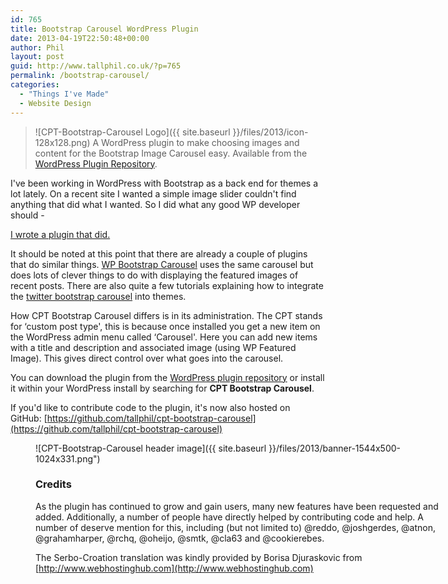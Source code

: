 ```yaml
---
id: 765
title: Bootstrap Carousel WordPress Plugin
date: 2013-04-19T22:50:48+00:00
author: Phil
layout: post
guid: http://www.tallphil.co.uk/?p=765
permalink: /bootstrap-carousel/
categories:
  - "Things I've Made"
  - Website Design
---
```

> ![CPT-Bootstrap-Carousel Logo]({{ site.baseurl }}/files/2013/icon-128x128.png)
> A WordPress plugin to make choosing images and content for the Bootstrap Image Carousel easy. Available from the [WordPress Plugin Repository](http://wordpress.org/plugins/cpt-bootstrap-carousel/).

I've been working in WordPress with Bootstrap as a back end for themes a lot lately. On a recent site I wanted a simple image slider couldn't find anything that did what I wanted. So I did what any good WP developer should - 

[I wrote a plugin that did.](http://wordpress.org/plugins/cpt-bootstrap-carousel/)

It should be noted at this point that there are already a couple of plugins that do similar things. [WP Bootstrap Carousel](http://wordpress.org/extend/plugins/wp-bootstrap-carousel/) uses the same carousel but does lots of clever things to do with displaying the featured images of recent posts. There are also quite a few tutorials explaining how to integrate the [twitter bootstrap carousel](http://getbootstrap.com/javascript/#carousel) into themes.

How CPT Bootstrap Carousel differs is in its administration. The CPT stands for &#8216;custom post type', this is because once installed you get a new item on the WordPress admin menu called &#8216;Carousel'. Here you can add new items with a title and description and associated image (using WP Featured Image). This gives direct control over what goes into the carousel.

You can download the plugin from the [WordPress plugin repository](http://wordpress.org/extend/plugins/cpt-bootstrap-carousel/) or install it within your WordPress install by searching for **CPT Bootstrap Carousel**.

If you'd like to contribute code to the plugin, it's now also hosted on GitHub: [https://github.com/tallphil/cpt-bootstrap-carousel](https://github.com/tallphil/cpt-bootstrap-carousel)<figure id="attachment_837" style="width: 660px" class="wp-caption aligncenter">

![CPT-Bootstrap-Carousel header image]({{ site.baseurl }}/files/2013/banner-1544x500-1024x331.png")

### Credits

As the plugin has continued to grow and gain users, many new features have been requested and added. Additionally, a number of people have directly helped by contributing code and help. A number of deserve mention for this, including (but not limited to) @reddo, @joshgerdes, @atnon, @grahamharper, @rchq, @oheijo, @smtk, @cla63 and @cookierebes.

The Serbo-Croation translation was kindly provided by Borisa Djuraskovic from [http://www.webhostinghub.com](http://www.webhostinghub.com)